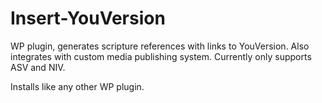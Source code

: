 # Insert-YouVersion
WP plugin, generates scripture references with links to YouVersion. Also integrates with custom media publishing system. Currently only supports ASV and NIV.

Installs like any other WP plugin.
